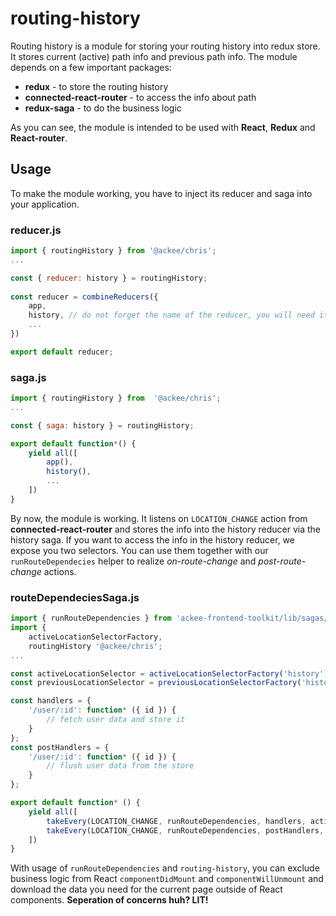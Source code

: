 # routing-history

Routing history is a module for storing your routing history into redux store. It stores current (active) path info and previous path info. The module depends on a few important packages:

-   **redux** - to store the routing history
-   **connected-react-router** - to access the info about path
-   **redux-saga** - to do the business logic 

As you can see, the module is intended to be used with **React**, **Redux** and **React-router**.

## Usage

To make the module working, you have to inject its reducer and saga into your application.

### reducer.js

```javascript
import { routingHistory } from '@ackee/chris';
...

const { reducer: history } = routingHistory;
    
const reducer = combineReducers({
    app,
    history, // do not forget the name of the reducer, you will need it
    ...
})

export default reducer;
```

### saga.js

```javascript
import { routingHistory } from  '@ackee/chris';
...

const { saga: history } = routingHistory;

export default function*() {
    yield all([
        app(),
        history(),
        ...
    ])
}
```

By now, the module is working. It listens on `LOCATION_CHANGE` action from **connected-react-router** and stores the info into the history reducer via the history saga. 
If you want to access the info in the history reducer, we expose you two selectors. You can use them together with our `runRouteDependecies` helper to realize _on-route-change_ and _post-route-change_ actions.

### routeDependeciesSaga.js

```javascript
import { runRouteDependencies } from 'ackee-frontend-toolkit/lib/sagas/routing';
import {
    activeLocationSelectorFactory,
    routingHistory '@ackee/chris';
...

const activeLocationSelector = activeLocationSelectorFactory('history'); // remember i've told you to keep in mind the name of the reducer?
const previousLocationSelector = previousLocationSelectorFactory('history');

const handlers = {
    '/user/:id': function* ({ id }) {
        // fetch user data and store it
    }
};
const postHandlers = {
    '/user/:id': function* ({ id }) {
        // flush user data from the store
    }
};

export default function* () {
    yield all([
        takeEvery(LOCATION_CHANGE, runRouteDependencies, handlers, activeLocationSelector),
        takeEvery(LOCATION_CHANGE, runRouteDependencies, postHandlers, previousLocationSelector),
    ])
}
```

With usage of `runRouteDependencies` and `routing-history`, you can exclude business logic from React `componentDidMount` and `componentWillUnmount` and download the data you need for the current page outside of React components. **Seperation of concerns huh? LIT!**
